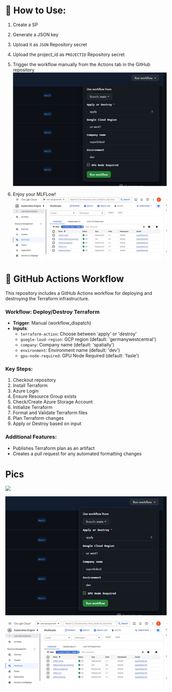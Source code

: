 # 🚀 How to Use:

1. Create a SP

2. Generate a JSON key
   
4. Upload it as `JSON` Repository secret

5. Upload the project_id as `PROJECTID` Repository secret

6. Trigger the workflow manually from the Actions tab in the GitHub repository
![](pics/proof0.jpg)

7. Enjoy your MLFLow!
![](pics/proof1.jpg)


# 🔄 GitHub Actions Workflow

This repository includes a GitHub Actions workflow for deploying and destroying the Terraform infrastructure.

### Workflow: Deploy/Destroy Terraform

- **Trigger**: Manual (workflow_dispatch)
- **Inputs**:
  - `terraform-action`: Choose between 'apply' or 'destroy'
  - `google-loud-region`: GCP region (default: 'germanywestcentral')
  - `company`: Company name (default: 'spatially')
  - `environment`: Environment name (default: 'dev')
  - `gpu-node-required`: GPU Node Required (default: 'fasle')

### Key Steps:

1. Checkout repository
2. Install Terraform
3. Azure Login
4. Ensure Resource Group exists
5. Check/Create Azure Storage Account
6. Initialize Terraform
7. Format and Validate Terraform files
8. Plan Terraform changes
9. Apply or Destroy based on input

### Additional Features:

- Publishes Terraform plan as an artifact
- Creates a pull request for any automated formatting changes

# Pics

![](pics/proof_oreillyjpg)

![](pics/proof0.jpg)

![](pics/proof1.jpg)


